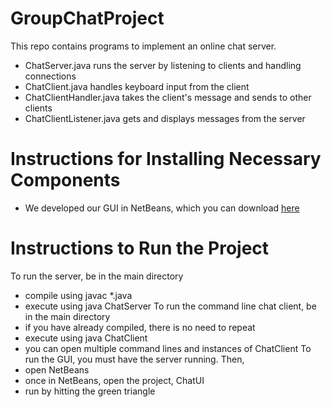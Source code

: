 # GroupChatProject

This repo contains programs to implement an online chat server.

* ChatServer.java runs the server by listening to clients and handling connections
* ChatClient.java handles keyboard input from the client
* ChatClientHandler.java takes the client's message and sends to other clients
* ChatClientListener.java gets and displays messages from the server

# Instructions for Installing Necessary Components
* We developed our GUI in NetBeans, which you can download [here](https://netbeans.org/downloads/)

# Instructions to Run the Project
To run the server, be in the main directory
* compile using javac *.java
* execute using java ChatServer
To run the command line chat client, be in the main directory
* if you have already compiled, there is no need to repeat
* execute using java ChatClient
* you can open multiple command lines and instances of ChatClient
To run the GUI, you must have the server running. Then,
* open NetBeans
* once in NetBeans, open the project, ChatUI
* run by hitting the green triangle
